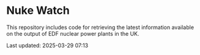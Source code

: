 # Nuke Watch

This repository includes code for retrieving the latest information available on the output of EDF nuclear power plants in the UK.

Last updated: 2025-03-29 07:13